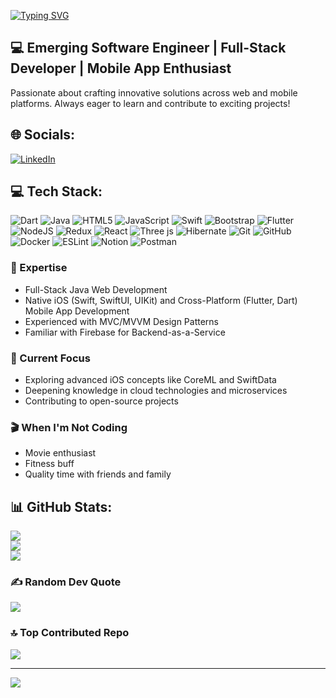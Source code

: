 
[![Typing SVG](https://readme-typing-svg.demolab.com?font=Dank+Mono&size=40&duration=3500&pause=1000&multiline=true&width=535&height=150&lines=%24whoami;Tamizhselvan+Gurusamy)](https://git.io/typing-svg)



## 💻 Emerging Software Engineer | Full-Stack Developer | Mobile App Enthusiast

Passionate about crafting innovative solutions across web and mobile platforms. Always eager to learn and contribute to exciting projects!

## 🌐 Socials:
[![LinkedIn](https://img.shields.io/badge/LinkedIn-%230077B5.svg?logo=linkedin&logoColor=white)](https://linkedin.com/in/tamizhselvangurusamy/)

## 💻 Tech Stack:
![Dart](https://img.shields.io/badge/dart-%230175C2.svg?style=for-the-badge&logo=dart&logoColor=white) ![Java](https://img.shields.io/badge/java-%23ED8B00.svg?style=for-the-badge&logo=openjdk&logoColor=white) ![HTML5](https://img.shields.io/badge/html5-%23E34F26.svg?style=for-the-badge&logo=html5&logoColor=white) ![JavaScript](https://img.shields.io/badge/javascript-%23323330.svg?style=for-the-badge&logo=javascript&logoColor=%23F7DF1E) ![Swift](https://img.shields.io/badge/swift-F54A2A?style=for-the-badge&logo=swift&logoColor=white) ![Bootstrap](https://img.shields.io/badge/bootstrap-%238511FA.svg?style=for-the-badge&logo=bootstrap&logoColor=white) ![Flutter](https://img.shields.io/badge/Flutter-%2302569B.svg?style=for-the-badge&logo=Flutter&logoColor=white) ![NodeJS](https://img.shields.io/badge/node.js-6DA55F?style=for-the-badge&logo=node.js&logoColor=white) ![Redux](https://img.shields.io/badge/redux-%23593d88.svg?style=for-the-badge&logo=redux&logoColor=white) ![React](https://img.shields.io/badge/react-%2320232a.svg?style=for-the-badge&logo=react&logoColor=%2361DAFB) ![Three js](https://img.shields.io/badge/threejs-black?style=for-the-badge&logo=three.js&logoColor=white) ![Hibernate](https://img.shields.io/badge/Hibernate-59666C?style=for-the-badge&logo=Hibernate&logoColor=white) ![Git](https://img.shields.io/badge/git-%23F05033.svg?style=for-the-badge&logo=git&logoColor=white) ![GitHub](https://img.shields.io/badge/github-%23121011.svg?style=for-the-badge&logo=github&logoColor=white) ![Docker](https://img.shields.io/badge/docker-%230db7ed.svg?style=for-the-badge&logo=docker&logoColor=white) ![ESLint](https://img.shields.io/badge/ESLint-4B3263?style=for-the-badge&logo=eslint&logoColor=white) ![Notion](https://img.shields.io/badge/Notion-%23000000.svg?style=for-the-badge&logo=notion&logoColor=white) ![Postman](https://img.shields.io/badge/Postman-FF6C37?style=for-the-badge&logo=postman&logoColor=white)

### 🚀 Expertise
- Full-Stack Java Web Development
- Native iOS (Swift, SwiftUI, UIKit) and Cross-Platform (Flutter, Dart) Mobile App Development
- Experienced with MVC/MVVM Design Patterns
- Familiar with Firebase for Backend-as-a-Service

### 🎯 Current Focus
- Exploring advanced iOS concepts like CoreML and SwiftData
- Deepening knowledge in cloud technologies and microservices
- Contributing to open-source projects

### 🎬 When I'm Not Coding
- Movie enthusiast
- Fitness buff
- Quality time with friends and family

## 📊 GitHub Stats:
![](https://github-readme-stats.vercel.app/api?username=tamizhselvangt&theme=dark&hide_border=false&include_all_commits=false&count_private=false)<br/>
![](https://github-readme-streak-stats.herokuapp.com/?user=tamizhselvangt&theme=dark&hide_border=false)<br/>
![](https://github-readme-stats.vercel.app/api/top-langs/?username=tamizhselvangt&theme=dark&hide_border=false&include_all_commits=false&count_private=false&layout=compact)

### ✍️ Random Dev Quote
![](https://quotes-github-readme.vercel.app/api?type=horizontal&theme=gruvbox)

### 🔝 Top Contributed Repo
![](https://github-contributor-stats.vercel.app/api?username=tamizhselvangt&limit=5&theme=dark&combine_all_yearly_contributions=true)

---
[![](https://visitcount.itsvg.in/api?id=tamizhselvangt&icon=6&color=1)](https://visitcount.itsvg.in)

<!-- Proudly created with GPRM ( https://gprm.itsvg.in ) -->
